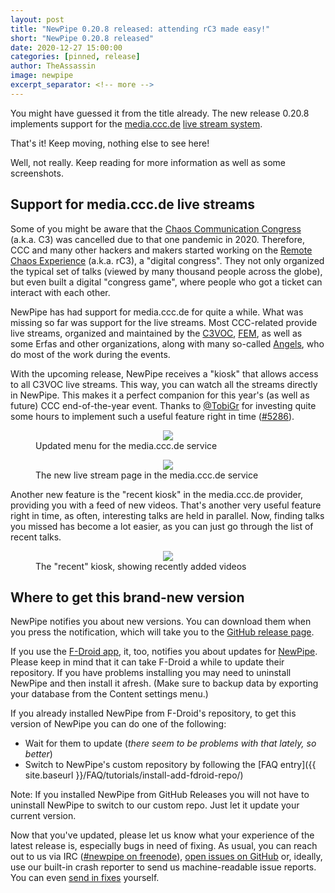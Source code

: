 ```yaml
---
layout: post
title: "NewPipe 0.20.8 released: attending rC3 made easy!"
short: "NewPipe 0.20.8 released"
date: 2020-12-27 15:00:00
categories: [pinned, release]
author: TheAssassin
image: newpipe
excerpt_separator: <!-- more -->
---
```


You might have guessed it from the title already. The new release 0.20.8 implements support for the [media.ccc.de](https://media.ccc.de) [live stream system](https://streaming.media.ccc.de).

That's it! Keep moving, nothing else to see here!

Well, not really. Keep reading for more information as well as some screenshots.


<!-- more -->


## Support for media.ccc.de live streams

Some of you might be aware that the [Chaos Communication Congress](https://events.ccc.de) (a.k.a. C3) was cancelled due to that one pandemic in 2020. Therefore, CCC and many other hackers and makers started working on the [Remote Chaos Experience](https://rc3.world/rc3/) (a.k.a. rC3), a "digital congress". They not only organized the typical set of talks (viewed by many thousand people across the globe), but even built a digital "congress game", where people who got a ticket can interact with each other.

NewPipe has had support for media.ccc.de for quite a while. What was missing so far was support for the live streams. Most CCC-related provide live streams, organized and maintained by the [C3VOC](https://c3voc.de/), [FEM](https://www.fem.tu-ilmenau.de/aktuelles/), as well as some Erfas and other organizations, along with many so-called [Angels](https://engelsystem.de/), who do most of the work during the events.

With the upcoming release, NewPipe receives a "kiosk" that allows access to all C3VOC live streams. This way, you can watch all the streams directly in NewPipe. This makes it a perfect companion for this year's (as well as future) CCC end-of-the-year event. Thanks to [@TobiGr](https://github.com/TobiGr) for investing quite some hours to implement such a useful feature right in time ([#5286](https://github.com/TeamNewPipe/NewPipe/pull/5286)).

<figure>
    <center>
        <img src="{{ site.baseurl }}/img/screenshot-streaming.media.ccc.de-1.png" class="img-responsive" style="max-width: 330px;">
    </center>
    <figcaption class="text-center">Updated menu for the media.ccc.de service</figcaption>
</figure>

<figure>
    <center>
        <img src="{{ site.baseurl }}/img/screenshot-streaming.media.ccc.de-3.png" class="img-responsive" style="max-width: 330px;">
    </center>
    <figcaption class="text-center">The new live stream page in the media.ccc.de service</figcaption>
</figure>

Another new feature is the "recent kiosk" in the media.ccc.de provider, providing you with a feed of new videos. That's another very useful feature right in time, as often, interesting talks are held in parallel. Now, finding talks you missed has become a lot easier, as you can just go through the list of recent talks.

<figure>
    <center>
        <img src="{{ site.baseurl }}/img/screenshot-streaming.media.ccc.de-2.png" class="img-responsive" style="max-width: 330px;">
    </center>
    <figcaption class="text-center">The "recent" kiosk, showing recently added videos</figcaption>
</figure>


## Where to get this brand-new version

NewPipe notifies you about new versions. You can download them when you press the notification, which will take you to the [GitHub release page](https://github.com/TeamNewPipe/NewPipe/releases).

If you use the [F-Droid app](https://f-droid.org/), it, too, notifies you about updates for [NewPipe](https://f-droid.org/packages/org.schabi.newpipe/). Please keep in mind that it can take F-Droid a while to update their repository. If you have problems installing you may need to uninstall NewPipe and then install it afresh. (Make sure to backup data by exporting your database from the Content settings menu.)

If you already installed NewPipe from F-Droid's repository, to get this version of NewPipe you can do one of the following:
- Wait for them to update (_there seem to be problems with that lately, so better_)
- Switch to NewPipe's custom repository by following the [FAQ entry]({{ site.baseurl }}/FAQ/tutorials/install-add-fdroid-repo/)

Note: If you installed NewPipe from GitHub Releases you will not have to uninstall NewPipe to switch to our custom repo. Just let it update your current version.

Now that you've updated, please let us know what your experience of the latest release is, especially bugs in need of fixing. As usual, you can reach out to us via IRC ([#newpipe on freenode](https://webchat.freenode.net/?channels=newpipe)), [open issues on GitHub](TeamNewPipe/NewPipe/issues/new) or, ideally, use our built-in crash reporter to send us machine-readable issue reports. You can even [send in fixes](https://github.com/TeamNewPipe/NewPipe/blob/dev/.github/CONTRIBUTING.md#bug-fixing) yourself.
